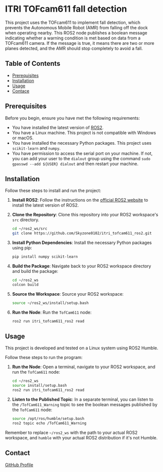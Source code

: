 # ITRI TOFcam611 fall detection

This project uses the TOFcam611 to implement fall detection, which prevents the Autonomous Mobile Robot (AMR) from falling off the dock when operating nearby. This ROS2 node publishes a boolean message indicating whether a warning condition is met based on data from a TOFcam611 camera. If the message is true, it means there are two or more planes detected, and the AMR should stop completely to avoid a fall.

## Table of Contents

- [Prerequisites](#prerequisites)
- [Installation](#installation)
- [Usage](#usage)
- [Contace](#contact)

## Prerequisites

Before you begin, ensure you have met the following requirements:

- You have installed the latest version of [ROS2](https://index.ros.org/doc/ros2/Installation/).
- You have a Linux machine. This project is not compatible with Windows or macOS.
- You have installed the necessary Python packages. This project uses `scikit-learn` and `numpy`.
- You have permission to access the serial port on your machine. If not, you can add your user to the `dialout` group using the command `sudo gpasswd --add ${USER} dialout` and then restart your machine.

## Installation

Follow these steps to install and run the project:

1. **Install ROS2**: Follow the instructions on the [official ROS2 website](https://index.ros.org/doc/ros2/Installation/) to install the latest version of ROS2.

2. **Clone the Repository**: Clone this repository into your ROS2 workspace's `src` directory.

   ```bash
   cd ~/ros2_ws/src
   git clone https://github.com/Skyzone0102/itri_tofcam611_ros2.git
   ```

3. **Install Python Dependencies**: Install the necessary Python packages using pip:

   ```bash
   pip install numpy scikit-learn
   ```

4. **Build the Package**: Navigate back to your ROS2 workspace directory and build the package:

   ```bash
   cd ~/ros2_ws
   colcon build
   ```

5. **Source the Workspace**: Source your ROS2 workspace:

   ```bash
   source ~/ros2_ws/install/setup.bash
   ```

6. **Run the Node**: Run the `TofCam611` node:

   ```bash
   ros2 run itri_tofcam611_ros2 read
   ```

## Usage

This project is developed and tested on a Linux system using ROS2 Humble.

Follow these steps to run the program:

1. **Run the Node**: Open a terminal, navigate to your ROS2 workspace, and run the `TofCam611` node:

   ```bash
   cd ~/ros2_ws
   source install/setup.bash
   ros2 run itri_tofcam611_ros2 read
   ```

2. **Listen to the Published Topic**: In a separate terminal, you can listen to the `/TofCam611_Warning` topic to see the boolean messages published by the `TofCam611` node:

   ```bash
   source /opt/ros/humble/setup.bash
   ros2 topic echo /TofCam611_Warning
   ```

Remember to replace `~/ros2_ws` with the path to your actual ROS2 workspace, and `humble` with your actual ROS2 distribution if it's not Humble.

## Contact

[GitHub Profile](https://github.com/Skyzone0102)
